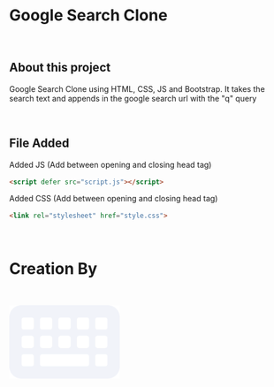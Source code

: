# Google Search Clone

&nbsp;

## About this project

Google Search Clone using HTML, CSS, JS and Bootstrap. It takes the search text and appends in the google search url with the "q" query
 
&nbsp;

## File Added

Added JS (Add between opening and closing head tag)

````Html
<script defer src="script.js"></script>
````

Added CSS (Add between opening and closing head tag)

````Html
<link rel="stylesheet" href="style.css">
````

&nbsp;

# Creation By

&nbsp;

<img src="/images/Vector.svg" alt="Glos Code" width="200">
